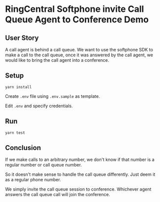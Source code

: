# RingCentral Softphone invite Call Queue Agent to Conference Demo

## User Story

A call agent is behind a call queue. We want to use the softphone SDK to make a
call to the call queue, once it was answered by the call agent, we would like to
bring the call agent into a conference.

## Setup

```
yarn install
```

Create `.env` file using `.env.sample` as template.

Edit `.env` and specify credentials.

## Run

```
yarn test
```

## Conclusion

If we make calls to an arbitrary number, we don't know if that number is a
regular number or call queue number.

So it doesn't make sense to handle the call queue differently. Just deem it as a
regular phone number.

We simply invite the call queue session to conference. Whichever agent answers
the call queue call will join the conference.
